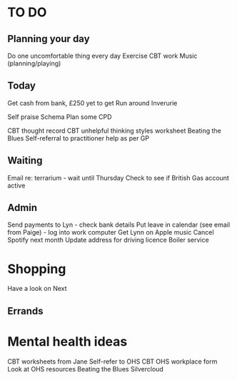 # TO DO
## Planning your day
Do one uncomfortable thing every day
Exercise
CBT work
Music (planning/playing)

## Today
Get cash from bank, £250 yet to get
Run around Inverurie

Self praise
Schema
Plan some CPD

CBT thought record
CBT unhelpful thinking styles worksheet
Beating the Blues
Self-referral to practitioner help as per GP

## Waiting
Email re: terrarium - wait until Thursday
Check to see if British Gas account active

## Admin
Send payments to Lyn - check bank details
Put leave in calendar (see email from Paige) - log into work computer
Get Lynn on Apple music
Cancel Spotify next month
Update address for driving licence
Boiler service

# Shopping
Have a look on Next

## Errands

# Mental health ideas
CBT worksheets from Jane
Self-refer to OHS CBT
OHS workplace form
Look at OHS resources
Beating the Blues
Silvercloud
